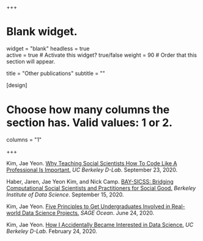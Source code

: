 +++
# Blank widget.
widget = "blank"
headless = true  
active = true  # Activate this widget? true/false
weight = 90  # Order that this section will appear.

title = "Other publications"
subtitle = ""

[design]
  # Choose how many columns the section has. Valid values: 1 or 2.
  columns = "1"

+++

Kim, Jae Yeon. [Why Teaching Social Scientists How To Code Like A Professional Is Important.](https://dlab.berkeley.edu/blog/why-teaching-social-scientists-how-code-professional-important) *UC Berkeley D-Lab*. September 23, 2020.

Haber, Jaren, Jae Yeon Kim, and Nick Camp. [BAY-SICSS: Bridging Computational Social Scientists and Practitioners for Social Good.](https://bids.berkeley.edu/news/bay-sicss-bridging-computational-social-scientists-and-practitioners-social-good) *Berkeley Institute of Data Science*. September 15, 2020.

Kim, Jae Yeon. [Five Principles to Get Undergraduates Involved in Real-world Data Science Projects.](https://ocean.sagepub.com/blog/skills/5-principles-to-get-undergraduates-involved-in-real-world-data-science-projects) *SAGE Ocean*. June 24, 2020.

Kim, Jae Yeon. [How I Accidentally Became Interested in Data Science.](https://dlab.berkeley.edu/blog/how-i-accidentally-became-interested-data-science) *UC Berkeley D-Lab*. February 24, 2020.
